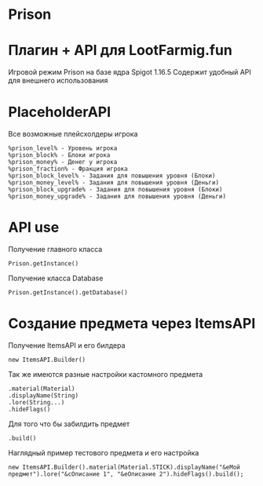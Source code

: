 # Prison

# Плагин + API для LootFarmig.fun
Игровой режим Prison на базе ядра Spigot 1.16.5
Содержит удобный API для внешнего использования

# PlaceholderAPI
Все возможные плейсхолдеры игрока
```
%prison_level% - Уровень игрока
%prison_block% - Блоки игрока
%prison_money% - Денег у игрока
%prison_fraction% - Фракция игрока
%prison_block_level% - Задания для повышения уровня (Блоки)
%prison_money_level% - Задания для повышения уровня (Деньги)
%prison_block_upgrade% - Задания для повышения уровня (Блоки)
%prison_money_upgrade% - Задания для повышения уровня (Деньги)
```

# API use
Получение главного класса
```
Prison.getInstance()
```

Получение класса Database
```
Prison.getInstance().getDatabase()
```

# Создание предмета через ItemsAPI
Получение ItemsAPI и его билдера
```
new ItemsAPI.Builder()
```

Так же имеются разные настройки кастомного предмета
```
.material(Material)
.displayName(String)
.lore(String...)
.hideFlags()
```

Для того что бы забилдить предмет
```
.build()
```

Наглядный пример тестового предмета и его настройка
```
new ItemsAPI.Builder().material(Material.STICK).displayName("&eМой предмет").lore("&cОписание 1", "&eОписание 2").hideFlags().build();
```
